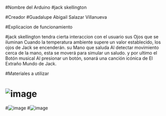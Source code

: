 #Nombre del Arduino 
#jack skellington

#Creador 
#Guadalupe Abigail Salazar Villanueva 

#Explicacion de funcionamiento 

#jack skellington tendra cierta interaccion con el usuario sus Ojos que se iluminan Cuando la temperatura ambiente supere un valor establecido, los ojos de Jack se encenderán.
su Mano que saluda Al detectar movimiento cerca de la mano, esta se moverá para simular un saludo.
y por ultimo el Botón musical Al presionar un botón, sonará una canción icónica de El Extraño Mundo de Jack.

#Materiales a utilizar 
# ![image](https://github.com/user-attachments/assets/96a8a07e-7a53-41ea-8379-68b2ec05b145)
#![image](https://github.com/user-attachments/assets/ebc6881d-d59e-468e-9d73-128f1a311757)
#![image](https://github.com/user-attachments/assets/b84c428e-6b55-4f21-af40-41f4ecbd55b6)




